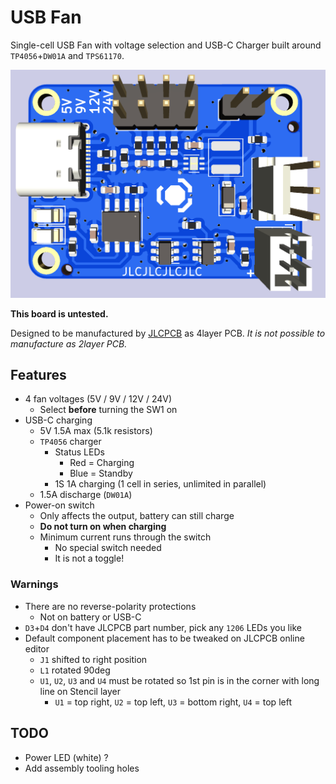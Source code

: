 # USB Fan

Single-cell USB Fan with voltage selection and USB-C Charger built around `TP4056`+`DW01A` and `TPS61170`.

![PCB Preview](Preview.png)

**This board is untested.**

Designed to be manufactured by [JLCPCB](https://jlcpcb.com/) as 4layer PCB.
*It is not possible to manufacture as 2layer PCB.*

## Features

- 4 fan voltages (5V / 9V / 12V / 24V)
  - Select **before** turning the SW1 on
- USB-C charging
  - 5V 1.5A max (5.1k resistors)
  - `TP4056` charger
    - Status LEDs
      - Red = Charging
      - Blue = Standby
    - 1S 1A charging (1 cell in series, unlimited in parallel)
  - 1.5A discharge (`DW01A`)
- Power-on switch
  - Only affects the output, battery can still charge
  - **Do not turn on when charging**
  - Minimum current runs through the switch
    - No special switch needed
    - It is not a toggle!

### Warnings

- There are no reverse-polarity protections
  - Not on battery or USB-C
- `D3`+`D4` don't have JLCPCB part number, pick any `1206` LEDs you like
- Default component placement has to be tweaked on JLCPCB online editor
  - `J1` shifted to right position
  - `L1` rotated 90deg
  - `U1`, `U2`, `U3` and `U4` must be rotated so 1st pin is in the corner with long line on Stencil layer
    - `U1` = top right, `U2` = top left, `U3` = bottom right, `U4` = top left

## TODO

- Power LED (white) ?
- Add assembly tooling holes
